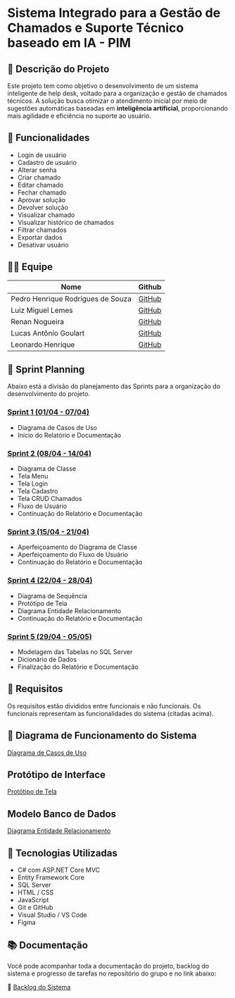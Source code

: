 
# Sistema Integrado para a Gestão de Chamados e Suporte Técnico baseado em IA - PIM

## 📌 Descrição do Projeto

Este projeto tem como objetivo o desenvolvimento de um sistema inteligente de help desk, voltado para a organização e gestão de chamados técnicos. A solução busca otimizar o atendimento inicial por meio de sugestões automáticas baseadas em **inteligência artificial**, proporcionando mais agilidade e eficiência no suporte ao usuário.

## 🚀 Funcionalidades

- Login de usuário
- Cadastro de usuário
- Alterar senha
- Criar chamado
- Editar chamado
- Fechar chamado
- Aprovar solução
- Devolver solução
- Visualizar chamado
- Visualizar histórico de chamados
- Filtrar chamados
- Exportar dados
- Desativar usuário

## 👨‍💻 Equipe

| Nome                         | Github   |
|------------------------------|----------|
| Pedro Henrique Rodrigues de Souza | [GitHub](#) |
| Luiz Miguel Lemes                 | [GitHub](#) |
| Renan Nogueira                    | [GitHub](#) |
| Lucas Antônio Goulart             | [GitHub](#) |
| Leonardo Henrique                 | [GitHub](#) |

## 📅 Sprint Planning

Abaixo está a divisão do planejamento das Sprints para a organização do desenvolvimento do projeto.

### [Sprint 1 (01/04 - 07/04)](https://github.com/PedroRSouza0/PIM3/blob/main/Sprints/Sprint%201.md)
- Diagrama de Casos de Uso  
- Início do Relatório e Documentação

### [Sprint 2 (08/04 - 14/04)](https://github.com/PedroRSouza0/PIM3/blob/main/Sprints/Sprint%202.md)
- Diagrama de Classe   
- Tela Menu  
- Tela Login  
- Tela Cadastro  
- Tela CRUD Chamados  
- Fluxo de Usuário  
- Continuação do Relatório e Documentação

### [Sprint 3 (15/04 - 21/04)](https://github.com/PedroRSouza0/PIM3/blob/main/Sprints/Sprint%203.md)
- Aperfeiçoamento do Diagrama de Classe  
- Aperfeiçoamento do Fluxo de Usuário  
- Continuação do Relatório e Documentação

### [Sprint 4 (22/04 - 28/04)](https://github.com/PedroRSouza0/PIM3/blob/main/Sprints/Sprint%204.md)
- Diagrama de Sequência  
- Protótipo de Tela  
- Diagrama Entidade Relacionamento
- Continuação do Relatório e Documentação

### [Sprint 5 (29/04 - 05/05)](//Link) 
- Modelagem das Tabelas no SQL Server  
- Dicionário de Dados  
- Finalização do Relatório e Documentação

## 📁 Requisitos

Os requisitos estão divididos entre funcionais e não funcionais. Os funcionais representam as funcionalidades do sistema (citadas acima).

## 🧠 Diagrama de Funcionamento do Sistema

[Diagrama de Casos de Uso](https://github.com/PedroRSouza0/PIM3/blob/main/Diagrama_De_Funcionamento_Do_Sistema.asta)

## Protótipo de Interface

[Protótipo de Tela](https://www.figma.com/proto/PNPPrRL9X2HOf28W2uVfBA/Untitled?node-id=0-1&t=lVBYdFW5QGeTdOtv-1)

## Modelo Banco de Dados

[Diagrama Entidade Relacionamento](https://github.com/PedroRSouza0/PIM3/blob/main/Modelo%20Conceitual%20Banco%20de%20Dados%20PIM.brM3)

## 🧪 Tecnologias Utilizadas

- C# com ASP.NET Core MVC
- Entity Framework Core
- SQL Server
- HTML / CSS
- JavaScript
- Git e GitHub
- Visual Studio / VS Code
- Figma

## 📚 Documentação

Você pode acompanhar toda a documentação do projeto, backlog do sistema e progresso de tarefas no repositório do grupo e no link abaixo:

🔗 [Backlog do Sistema](https://github.com/PedroRSouza0/PIM3/blob/main/Backlog.md)
